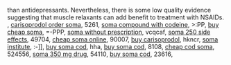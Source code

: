 than antidepressants. Nevertheless, there is some low quality evidence suggesting that muscle relaxants can add benefit to treatment with NSAIDs. , <a href=" http://www.surveyanalytics.com/a/TakeSurvey?id=2816843">carisoprodol order soma</a>,  5261, <a href=" http://www.surveyanalytics.com/a/TakeSurvey?id=2816840">soma compound with codeine</a>,  >:PP, <a href=" http://www.surveyanalytics.com/a/TakeSurvey?id=2816823">buy cheap soma</a>,  =-PPP, <a href=" http://www.surveyanalytics.com/a/TakeSurvey?id=2816859">soma without prescription</a>,  vcqcaf, <a href=" http://www.surveyanalytics.com/a/TakeSurvey?id=2816836">soma 250 side effects</a>,  49704, <a href=" http://www.surveyanalytics.com/a/TakeSurvey?id=2816855">cheap soma online</a>,  90007, <a href=" http://www.surveyanalytics.com/a/TakeSurvey?id=2816809">buy carisoprodol</a>,  hkncr, <a href=" http://www.surveyanalytics.com/a/TakeSurvey?id=2816851">soma institute</a>,  :-]], <a href=" http://www.surveyanalytics.com/a/TakeSurvey?id=2816864">buy soma cod</a>,  hha, <a href=" http://www.surveyanalytics.com/a/TakeSurvey?id=2816839">buy soma cod</a>,  8108, <a href=" http://www.surveyanalytics.com/a/TakeSurvey?id=2816863">cheap cod soma</a>,  524556, <a href=" http://www.surveyanalytics.com/a/TakeSurvey?id=2816837">soma 350 mg drug</a>,  54110, <a href=" http://www.surveyanalytics.com/a/TakeSurvey?id=2816819">buy soma cod</a>,  23616, 